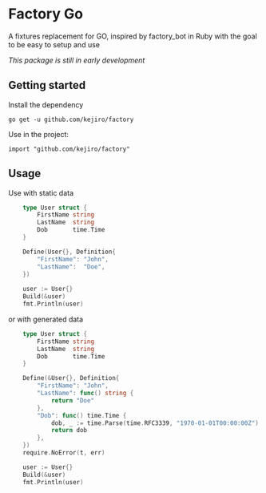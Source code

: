 # Factory Go

A fixtures replacement for GO, inspired by factory_bot in Ruby with the goal to be easy to setup and use

*This package is still in early development*

## Getting started

Install the dependency

    go get -u github.com/kejiro/factory
     
Use in the project:

    import "github.com/kejiro/factory"
    
## Usage

Use with static data
```go
	type User struct {
		FirstName string
		LastName  string
		Dob       time.Time
	}

	Define(User{}, Definition{
		"FirstName": "John",
		"LastName":  "Doe",
	})
	
    user := User{}
    Build(&user)
    fmt.Println(user)

```

or with generated data
```go
	type User struct {
		FirstName string
		LastName  string
		Dob       time.Time
	}

	Define(&User{}, Definition{
		"FirstName": "John",
		"LastName": func() string {
			return "Doe"
		},
		"Dob": func() time.Time {
			dob, _ := time.Parse(time.RFC3339, "1970-01-01T00:00:00Z")
			return dob
		},
	})
	require.NoError(t, err)

	user := User{}
	Build(&user)
	fmt.Println(user)
```
